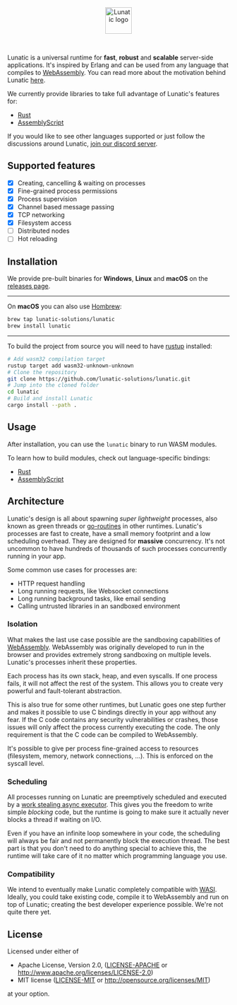 <div align="center">
    <a href="https://lunatic.solutions/" target="_blank">
        <img width="60" src="https://raw.githubusercontent.com/lunatic-solutions/lunatic/main/assets/logo.svg" alt="Lunatic logo">
    </a>
    <p>&nbsp;</p>
</div>

Lunatic is a universal runtime for **fast**, **robust** and **scalable** server-side applications.
It's inspired by Erlang and can be used from any language that compiles to [WebAssembly][1].
You can read more about the motivation behind Lunatic [here][2].

We currently provide libraries to take full advantage of Lunatic's features for:

- [Rust][3]
- [AssemblyScript][11]

If you would like to see other languages supported or just follow the discussions around Lunatic,
[join our discord server][4].

## Supported features

- [x] Creating, cancelling & waiting on processes
- [x] Fine-grained process permissions
- [x] Process supervision
- [x] Channel based message passing
- [x] TCP networking
- [x] Filesystem access
- [ ] Distributed nodes
- [ ] Hot reloading

## Installation

We provide pre-built binaries for **Windows**, **Linux** and **macOS** on the [releases page][5].

---

On **macOS** you can also use [Hombrew][6]:

```bash
brew tap lunatic-solutions/lunatic
brew install lunatic
```

---

To build the project from source you will need to have [rustup][7] installed:

```bash
# Add wasm32 compilation target
rustup target add wasm32-unknown-unknown
# Clone the repository
git clone https://github.com/lunatic-solutions/lunatic.git
# Jump into the cloned folder
cd lunatic
# Build and install Lunatic
cargo install --path .
```

## Usage

After installation, you can use the `lunatic` binary to run WASM modules.

To learn how to build modules, check out language-specific bindings:

- [Rust](https://github.com/lunatic-solutions/rust-lib)
- [AssemblyScript](https://github.com/lunatic-solutions/as-lunatic)

## Architecture

Lunatic's design is all about spawning _super lightweight_ processes, also known as green threads or
[go-routines][8] in other runtimes. Lunatic's processes are fast to create, have a small memory footprint
and a low scheduling overhead. They are designed for **massive** concurrency. It's not uncommon to have
hundreds of thousands of such processes concurrently running in your app.

Some common use cases for processes are:

- HTTP request handling
- Long running requests, like Websocket connections
- Long running background tasks, like email sending
- Calling untrusted libraries in an sandboxed environment

### Isolation

What makes the last use case possible are the sandboxing capabilities of [WebAssembly][1]. WebAssembly was
originally developed to run in the browser and provides extremely strong sandboxing on multiple levels.
Lunatic's processes inherit these properties.

Each process has its own stack, heap, and even syscalls. If one process fails, it will not affect the rest
of the system. This allows you to create very powerful and fault-tolerant abstraction.

This is also true for some other runtimes, but Lunatic goes one step further and makes it possible to use C
bindings directly in your app without any fear. If the C code contains any security vulnerabilities or crashes,
those issues will only affect the process currently executing the code. The only requirement is that the C
code can be compiled to WebAssembly.

It's possible to give per process fine-grained access to resources (filesystem, memory, network connections, ...).
This is enforced on the syscall level.

### Scheduling

All processes running on Lunatic are preemptively scheduled and executed by a [work stealing async executor][9]. This
gives you the freedom to write simple _blocking_ code, but the runtime is going to make sure it actually never blocks
a thread if waiting on I/O.

Even if you have an infinite loop somewhere in your code, the scheduling will always be fair and not permanently block
the execution thread. The best part is that you don't need to do anything special to achieve this, the runtime will take
care of it no matter which programming language you use.

### Compatibility

We intend to eventually make Lunatic completely compatible with [WASI][10]. Ideally, you could take existing code,
compile it to WebAssembly and run on top of Lunatic; creating the best developer experience possible. We're not
quite there yet.

## License

Licensed under either of

- Apache License, Version 2.0, ([LICENSE-APACHE](LICENSE-APACHE) or http://www.apache.org/licenses/LICENSE-2.0)
- MIT license ([LICENSE-MIT](LICENSE-MIT) or http://opensource.org/licenses/MIT)

at your option.

[1]: https://webassembly.org/
[2]: https://kolobara.com/lunatic/index.html#motivation
[3]: https://crates.io/crates/lunatic
[4]: https://discord.gg/b7zDqpXpB4
[5]: https://github.com/lunatic-solutions/lunatic/releases
[6]: https://brew.sh/
[7]: https://rustup.rs/
[8]: https://golangbot.com/goroutines
[9]: https://docs.rs/smol
[10]: https://wasi.dev/
[11]: https://github.com/lunatic-solutions/as-lunatic
